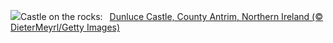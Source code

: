 ![](https://www.bing.com/th?id=OHR.DunluceIreland_EN-US6236791025_UHD.jpg&w=1000)Castle on the rocks:&nbsp;&ensp;[Dunluce Castle, County Antrim, Northern Ireland (© DieterMeyrl/Getty Images)](https://www.bing.com/th?id=OHR.DunluceIreland_EN-US6236791025_UHD.jpg)
<br><br/>
